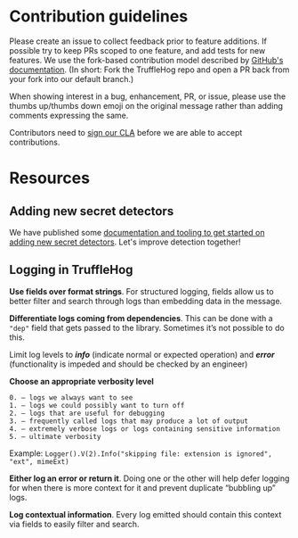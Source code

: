 # Contribution guidelines

Please create an issue to collect feedback prior to feature additions. If possible try to keep PRs scoped to one feature, and add tests for new features. We use the fork-based contribution model described by [GitHub's documentation](https://docs.github.com/en/get-started/exploring-projects-on-github/contributing-to-a-project). (In short: Fork the TruffleHog repo and open a PR back from your fork into our default branch.)

When showing interest in a bug, enhancement, PR, or issue, please use the thumbs up/thumbs down emoji on the original message rather than adding comments expressing the same.

Contributors need to [sign our CLA](https://cla-assistant.io/trufflesecurity/trufflehog) before we are able to accept contributions.

# Resources

## Adding new secret detectors

We have published some [documentation and tooling to get started on adding new secret detectors](hack/docs/Adding_Detectors_external.md). Let's improve detection together!

## Logging in TruffleHog

**Use fields over format strings**. For structured logging, fields allow us to better filter and search through logs than embedding data in the message.

**Differentiate logs coming from dependencies**. This can be done with a `"dep"` field that gets passed to the library. Sometimes it’s not possible to do this.

Limit log levels to _**info**_ (indicate normal or expected operation) and _**error**_ (functionality is impeded and should be checked by an engineer)

**Choose an appropriate verbosity level**
```
0. — logs we always want to see
1. — logs we could possibly want to turn off
2. — logs that are useful for debugging
3. — frequently called logs that may produce a lot of output
4. — extremely verbose logs or logs containing sensitive information
5. — ultimate verbosity
```
Example: `Logger().V(2).Info("skipping file: extension is ignored", "ext", mimeExt)`

**Either log an error or return it**. Doing one or the other will help defer logging for when there is more context for it and prevent duplicate “bubbling up” logs.

**Log contextual information**. Every log emitted should contain this context via fields to easily filter and search.

